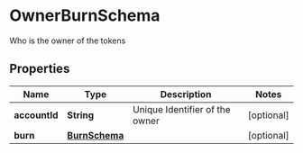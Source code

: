 

# OwnerBurnSchema

Who is the owner of the tokens

## Properties

Name | Type | Description | Notes
------------ | ------------- | ------------- | -------------
**accountId** | **String** | Unique Identifier of the owner |  [optional]
**burn** | [**BurnSchema**](BurnSchema.md) |  |  [optional]



